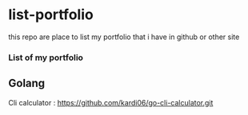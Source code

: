 # list-portfolio
this repo are place to list my portfolio that i have in github or other site

### List of my portfolio

## Golang
Cli calculator : https://github.com/kardi06/go-cli-calculator.git 

